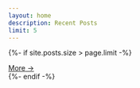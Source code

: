 ```yaml
---
layout: home
description: Recent Posts
limit: 5
---
```

{%- if site.posts.size > page.limit -%}
<div class="lead text-end">
  <a class="nav-link" href="{% link archive.md %}">More<span aria-hidden="true">&nbsp;&#x2192;&#xfe0e;</span></a>
</div>
{%- endif -%}
